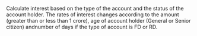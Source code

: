 Calculate interest based on the type of the account and the status of the account holder. The rates of interest changes according to the amount (greater than or less than 1 crore), age of account holder (General or Senior citizen) andnumber of days if the type of account is FD or RD.